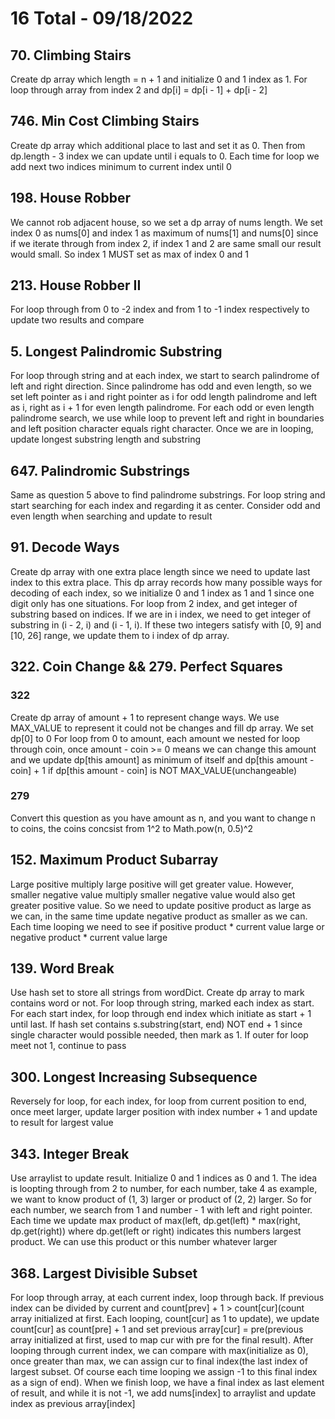 # 16 Total - 09/18/2022

## 70. Climbing Stairs
Create dp array which length = n + 1 and initialize 0 and 1 index as 1.
For loop through array from index 2 and dp[i] = dp[i - 1] + dp[i - 2]

## 746. Min Cost Climbing Stairs
Create dp array which additional place to last and set it as 0. Then from dp.length - 3 index we can update until i equals to 0. Each time for loop we add next two indices minimum to current index until 0

## 198. House Robber
We cannot rob adjacent house, so we set a dp array of nums length. We set index 0 as nums[0] and index 1 as maximum of nums[1] and nums[0] since if we iterate through from index 2, if index 1 and 2 are same small our result would small. So index 1 MUST set as max of index 0 and 1

## 213. House Robber II
For loop through from 0 to -2 index and from 1 to -1 index respectively to update two results and compare

## 5. Longest Palindromic Substring
For loop through string and at each index, we start to search palindrome of left and right direction. Since palindrome has odd and even length, so we set left pointer as i and right pointer as i for odd length palindrome and left as i, right as i + 1 for even length palindrome. 
For each odd or even length palindrome search, we use while loop to prevent left and right in boundaries and left position character equals right character. Once we are in looping, update longest substring length and substring

## 647. Palindromic Substrings
Same as question 5 above to find palindrome substrings. For loop string and start searching for each index and regarding it as center. Consider odd and even length when searching and update to result

## 91. Decode Ways
Create dp array with one extra place length since we need to update last index to this extra place.
This dp array records how many possible ways for decoding of each index, so we initialize 0 and 1 index as 1 and 1 since one digit only has one situations.
For loop from 2 index, and get integer of substring based on indices. If we are in i index, we need to get integer of substring in (i - 2, i) and (i - 1, i). If these two integers satisfy with [0, 9] and [10, 26] range, we update them to i index of dp array.

## 322. Coin Change && 279. Perfect Squares
### 322
Create dp array of amount + 1 to represent change ways. We use MAX_VALUE to represent it could not be changes and fill dp array. We set dp[0] to 0
For loop from 0 to amount, each amount we nested for loop through coin, once amount - coin >= 0 means we can change this amount and we update dp[this amount] as minimum of itself and dp[this amount - coin] + 1 if dp[this amount - coin] is NOT MAX_VALUE(unchangeable)
### 279
Convert this question as you have amount as n, and you want to change n to coins, the coins concsist from 1^2 to Math.pow(n, 0.5)^2

## 152. Maximum Product Subarray
Large positive multiply large positive will get greater value. However, smaller negative value multiply smaller negative value would also get greater positive value. So we need to update positive product as large as we can, in the same time update negative product as smaller as we can. Each time looping we need to see if positive product * current value large or negative product * current value large

## 139. Word Break
Use hash set to store all strings from wordDict.
Create dp array to mark contains word or not.
For loop through string, marked each index as start. For each start index, for loop through end index which initiate as start + 1 until last. If hash set contains s.substring(start, end) NOT end + 1 since single character would possible needed, then mark as 1. If outer for loop meet not 1, continue to pass

## 300. Longest Increasing Subsequence
Reversely for loop, for each index, for loop from current position to end, once meet larger, update larger position with index number + 1 and update to result for largest value

## 343. Integer Break
Use arraylist to update result. Initialize 0 and 1 indices as 0 and 1.
The idea is loopting through from 2 to number, for each number, take 4 as example, we want to know product of (1, 3) larger or product of (2, 2) larger. So for each number, we search from 1 and number - 1 with left and right pointer. Each time we update max product of max(left, dp.get(left) * max(right, dp.get(right)) where dp.get(left or right) indicates this numbers largest product. We can use this product or this number whatever larger

## 368. Largest Divisible Subset
For loop through array, at each current index, loop through back. If previous index can be divided by current and count[prev] + 1 > count[cur](count array initialized at first. Each looping, count[cur] as 1 to update), we update count[cur] as count[pre] + 1 and set previous array[cur] = pre(previous array initialized at first, used to map cur with pre for the final result). After looping through current index, we can compare with max(initialize as 0), once greater than max, we can assign cur to final index(the last index of largest subset. Of course each time looping we assign -1 to this final index as a sign of end). When we finish loop, we have a final index as last element of result, and while it is not -1, we add nums[index] to arraylist and update index as previous array[index]
